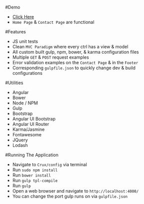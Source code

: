 #Demo
* <a href="https://s3.amazonaws.com/chris-crux/index.html" target="_blank">Click Here</a>
* `Home Page` & `Contact Page` are functional

#Features
* JS unit tests
* Clean `MVC Paradigm` where every ctrl has a view & model
* All custom built gulp, npm, bower, & karma configuration files
* Multiple `GET` & `POST` request examples
* Error validation examples on the `Contact Page` & in the `Footer`
* Corresponding `gulpfile.json` to quickly change dev & build configurations

#Utilities
* Angular
* Bower
* Node / NPM
* Gulp
* Bootstrap
* Angular UI Bootstrap
* Angular UI Router
* Karma/Jasmine
* Fontawesome
* JQuery
* Lodash

#Running The Application
* Navigate to `Crux/config` via terminal
* Run `sudo npm install`
* Run `bower install`
* Run `gulp tpl-compile`
* Run `gulp`
* Open a web browser and navigate to `http://localhost:4000/`
* You can change the port gulp runs on via `gulpfile.json`